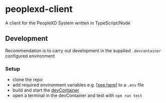 # peoplexd-client

A client for the PeopleXD System written in TypeScript/Node

## Development

Recommendation is to carry out development in the supplied `.devcontainer` configured environment

### Setup

- clone the repo
- add required environment variables e.g. [[see here]](https://containers.dev/) to a `.env` file
- build and start the [devContainer](https://containers.dev/)
- open a terminal in the devContainer and test with `npm run test`
